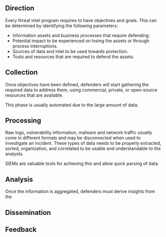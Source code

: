 ## Direction
Every threat intel program requires to have objectives and goals. This can be determined by identifying the following parameters:
- Information assets and business processes that require defending.
- Potential impact to be experienced on losing the assets or through process interruptions.
- Sources of data and intel to be used towards protection.
- Tools and resources that are required to defend the assets.
## Collection
Once objectives have been defined, defenders will start gathering the required data to address them, using commercial, private, or open-source resources that are available.

This phase is usually automated due to the large amount of data.
## Processing
Raw logs, vulnerability information, malware and network traffic usually come in different formats and may be disconnected when used to investigate an incident. These types of data needs to be properly extracted, sorted, organization, and correlated to be usable and understandable to the analysts.

SIEMs are valuable tools for achieving this and allow quick parsing of data.
## Analysis
Once the information is aggregated, defenders must derive insights from the
## Dissemination
## Feedback